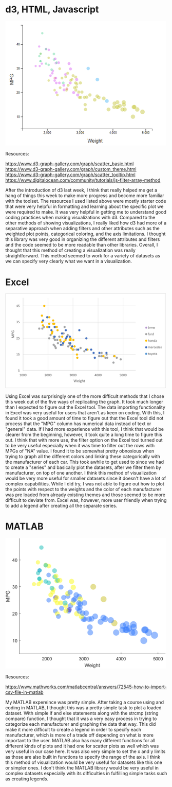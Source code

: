 # d3, HTML, Javascript

<img src="img/CarsPlotD3.png" width="500">

Resources:

https://www.d3-graph-gallery.com/graph/scatter_basic.html
https://www.d3-graph-gallery.com/graph/custom_theme.html
https://www.d3-graph-gallery.com/graph/scatter_tooltip.html
https://www.digitalocean.com/community/tutorials/js-filter-array-method

After the introduction of d3 last week, I think that really helped me get a hang of things this week to make more progress and become more familiar with the toolset. The resources I used listed above were mostly starter code that were very helpful in formatting and learning about the specific plot we were required to make. It was very helpful in getting me to understand good coding practices when making visualizations with d3. Compared to the other methods of showing visualizations, I really liked how d3 had more of a separative approach when adding filters and other attributes such as the weighted plot points, categorical coloring, and the axis limitations. I thought this library was very good in organizing the different attributes and filters and the code seemed to be more readable than other libraries. Overall, I thought that this method of creating a visualization was really straightforward. This method seemed to work for a variety of datasets as we can specify very clearly what we want in a visualization.

# Excel

<img src="img/CarsExcel.png" width="500">

Using Excel was surprisingly one of the more difficult methods that I chose this week out of the five ways of replicating the graph. It took much longer than I expected to figure out the Excel tool. The data importing functionality in Excel was very useful for users that aren't as keen on coding. With this, I found it took a good amount of time to figure out that the Excel tool did not process that the "MPG" column has numerical data instead of text or "general" data. If I had more experience with this tool, I think that would be clearer from the beginning, however, it took quite a long time to figure this out. I think that with more use, the filter option on the Excel tool turned out to be very useful especially when it was time to filter out the rows with MPGs of "NA" value. I found it to be somewhat pretty obnoxious when trying to graph all the different colors and linking these categorically with the manufacturer of each car. This took awhile to get used to since we had to create a "series" and basically plot the datasets, after we filter them by manufacturer, on top of one another. I think this method of visualization would be very more useful for smaller datasets since it doesn't have a lot of complex capabilities. While I did try, I was not able to figure out how to plot the points with respect to the weights and the color of each manufacturer was pre loaded from already existing themes and those seemed to be more difficult to deviate from. Excel was, however, more user friendly when trying to add a legend after creating all the separate series. 

# MATLAB

<img src="img/CarsMatlab.png" width="500">

Resources:

https://www.mathworks.com/matlabcentral/answers/72545-how-to-import-csv-file-in-matlab

My MATLAB expereince was pretty simple. After taking a course using and coding in MATLAB, I thought this was a pretty simple task to plot a loaded dataset. With simple if and else statements along with the strcmp (string compare) function, I thought that it was a very easy process in trying to categorize each manufacturer and graphing the data that way. This did make it more difficult to create a legend in order to specify each manufacturer, which is more of a trade off depending on what is more important to the user. MATLAB also has many different functions for all different kinds of plots and it had one for scatter plots as well which was very useful in our case here. It was also very simple to set the x and y limits as those are also built in functions to specify the range of the axis. I think this method of visualization would be very useful for datasets like this one or simpler ones. I don't think the MATLAB library would be very useful in complex datasets especially with its difficulties in fulfilling simple tasks such as creating legends. 
